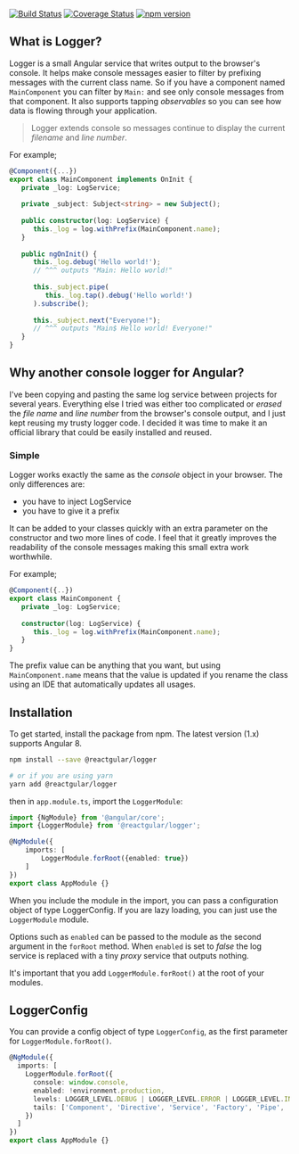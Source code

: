 [![Build Status](https://travis-ci.org/reactgular/logger.svg?branch=master)](https://travis-ci.org/reactgular/logger)
[![Coverage Status](https://coveralls.io/repos/github/reactgular/logger/badge.svg?branch=master)](https://coveralls.io/github/reactgular/logger?branch=master)
[![npm version](https://badge.fury.io/js/%40reactgular%2Flogger.svg)](https://badge.fury.io/js/%40reactgular%2Flogger)


## What is Logger?

Logger is a small Angular service that writes output to the browser's console. It helps make
console messages easier to filter by prefixing messages with the current class name. So if you have a component named `MainComponent` you
can filter by `Main:` and see only console messages from that component. It also supports tapping *observables* so you can see how
data is flowing through your application.

> Logger extends console so messages continue to display the current *filename* and *line number*.

For example;

```typescript
@Component({...})
export class MainComponent implements OnInit {
   private _log: LogService;
   
   private _subject: Subject<string> = new Subject();
   
   public constructor(log: LogService) {
      this._log = log.withPrefix(MainComponent.name);
   }
   
   public ngOnInit() {
      this._log.debug('Hello world!');
      // ^^^ outputs "Main: Hello world!"
      
      this._subject.pipe(
         this._log.tap().debug('Hello world!')
      ).subscribe();
      
      this._subject.next("Everyone!");
      // ^^^ outputs "Main$ Hello world! Everyone!"
   }
}
```

## Why another console logger for Angular? 

I've been copying and pasting the same log service between projects for several years. Everything else I tried
was either too complicated or *erased* the *file name* and *line number* from the browser's console output, and I just kept reusing my trusty
logger code. I decided it was time to make it an official library that could be easily installed and reused.

### Simple

Logger works exactly the same as the *console* object in your browser. The only differences are:

- you have to inject LogService
- you have to give it a prefix

It can be added to your classes quickly with an extra parameter on the constructor and two more lines of code. I feel that it
greatly improves the readability of the console messages making this small extra work worthwhile.

For example;

```typescript
@Component({..})
export class MainComponent {
   private _log: LogService;
   
   constructor(log: LogService) {
      this._log = log.withPrefix(MainComponent.name);
   }
}
```

The prefix value can be anything that you want, but using `MainComponent.name` means that the value is 
updated if you rename the class using an IDE that automatically updates all usages.

## Installation

To get started, install the package from npm. The latest version (1.x) supports Angular 8.

```bash
npm install --save @reactgular/logger

# or if you are using yarn
yarn add @reactgular/logger
```

then in `app.module.ts`, import the `LoggerModule`:

```typescript
import {NgModule} from '@angular/core';
import {LoggerModule} from '@reactgular/logger';

@NgModule({
    imports: [
        LoggerModule.forRoot({enabled: true})
    ]
})
export class AppModule {}
```

When you include the module in the import, you can pass a configuration object of type LoggerConfig.
If you are lazy loading, you can just use the `LoggerModule` module.

Options such as `enabled` can be passed to the module as the second argument in the `forRoot` method. When `enabled` is
set to *false* the log service is replaced with a tiny *proxy* service that outputs nothing.

It's important that you add `LoggerModule.forRoot()` at the root of your modules.

## LoggerConfig

You can provide a config object of type `LoggerConfig`, as the first parameter for `LoggerModule.forRoot()`.

```typescript
@NgModule({
  imports: [
    LoggerModule.forRoot({
      console: window.console,
      enabled: !environment.production,
      levels: LOGGER_LEVEL.DEBUG | LOGGER_LEVEL.ERROR | LOGGER_LEVEL.INFO | LOGGER_LEVEL.LOG | LOGGER_LEVEL.WARN,
      tails: ['Component', 'Directive', 'Service', 'Factory', 'Pipe', 'Module', 'Resolver', 'Provider']
    })
  ]
})
export class AppModule {}
```

